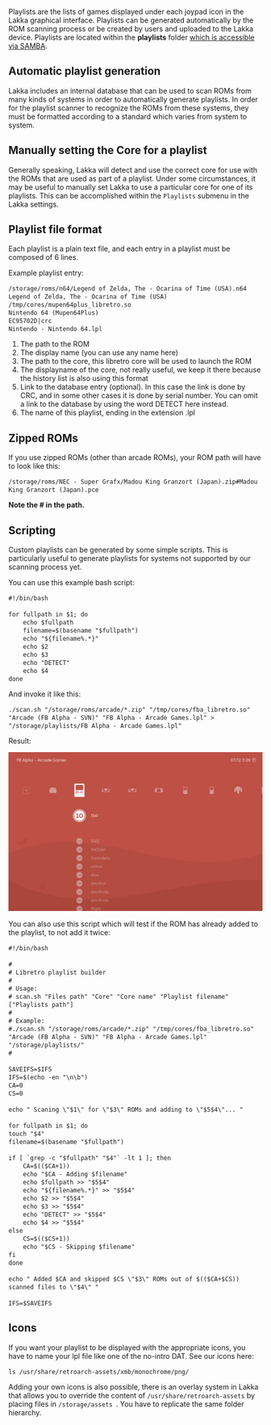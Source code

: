 Playlists are the lists of games displayed under each joypad icon in the Lakka graphical interface. Playlists can be generated automatically by the ROM scanning process or be created by users and uploaded to the Lakka device. Playlists are located within the **playlists** folder [which is accessible via SAMBA](Accessing-Lakka-filesystem). 

## Automatic playlist generation

Lakka includes an internal database that can be used to scan ROMs from many kinds of systems in order to automatically generate playlists. In order for the playlist scanner to recognize the ROMs from these systems, they must be formatted according to a standard which varies from system to system.

## Manually setting the Core for a playlist

Generally speaking, Lakka will detect and use the correct core for use with the ROMs that are used as part of a playlist. Under some circumstances, it may be useful to manually set Lakka to use a particular core for one of its playlists. This can be accomplished within the `Playlists` submenu in the Lakka settings.

## Playlist file format
Each playlist is a plain text file, and each entry in a playlist must be composed of 6 lines.

Example playlist entry:

    /storage/roms/n64/Legend of Zelda, The - Ocarina of Time (USA).n64
    Legend of Zelda, The - Ocarina of Time (USA)
    /tmp/cores/mupen64plus_libretro.so
    Nintendo 64 (Mupen64Plus)
    EC95702D|crc
    Nintendo - Nintendo 64.lpl

 1. The path to the ROM
 2. The display name (you can use any name here)
 3. The path to the core, this libretro core will be used to launch the ROM
 4. The displayname of the core, not really useful, we keep it there because the history list is also using this format
 5. Link to the database entry (optional). In this case the link is done by CRC, and in some other cases it is done by serial number. You can omit a link to the database by using the word DETECT here instead.
 6. The name of this playlist, ending in the extension .lpl

## Zipped ROMs
If you use zipped ROMs (other than arcade ROMs), your ROM path will have to look like this:

    /storage/roms/NEC - Super Grafx/Madou King Granzort (Japan).zip#Madou King Granzort (Japan).pce

**Note the # in the path.**

## Scripting

Custom playlists can be generated by some simple scripts. This is particularly useful to generate playlists for systems not supported by our scanning process yet.

You can use this example bash script:

    #!/bin/bash
    
    for fullpath in $1; do
    	echo $fullpath
    	filename=$(basename "$fullpath")
    	echo "${filename%.*}"
    	echo $2
    	echo $3
    	echo "DETECT"
    	echo $4
    done

And invoke it like this:

    ./scan.sh "/storage/roms/arcade/*.zip" "/tmp/cores/fba_libretro.so" "Arcade (FB Alpha - SVN)" "FB Alpha - Arcade Games.lpl" > "/storage/playlists/FB Alpha - Arcade Games.lpl"

Result:

![Custom playlist](images/fba-playlist.png)

You can also use this script which will test if the ROM has already added to the playlist, to not add it twice:

    #!/bin/bash
    
    #
    # Libretro playlist builder
    #
    # Usage:
    # scan.sh "Files path" "Core" "Core name" "Playlist filename" ["Playlists path"]
    #
    # Example:
    #./scan.sh "/storage/roms/arcade/*.zip" "/tmp/cores/fba_libretro.so" "Arcade (FB Alpha - SVN)" "FB Alpha - Arcade Games.lpl" "/storage/playlists/"
    #
    
    SAVEIFS=$IFS
    IFS=$(echo -en "\n\b")
    CA=0
    CS=0
    
    echo " Scaning \"$1\" for \"$3\" ROMs and adding to \"$5$4\"... "
    
    for fullpath in $1; do
	touch "$4"
	filename=$(basename "$fullpath") 

	if [ `grep -c "$fullpath" "$4"` -lt 1 ]; then
		CA=$(($CA+1))
		echo "$CA - Adding $filename"
		echo $fullpath >> "$5$4"
		echo "${filename%.*}" >> "$5$4"
		echo $2 >> "$5$4"
		echo $3 >> "$5$4"
		echo "DETECT" >> "$5$4"
		echo $4 >> "$5$4"
	else
		CS=$(($CS+1))
		echo "$CS - Skipping $filename"
	fi
    done
    
    echo " Added $CA and skipped $CS \"$3\" ROMs out of $(($CA+$CS)) scanned files to \"$4\" "
    
    IFS=$SAVEIFS

## Icons

If you want your playlist to be displayed with the appropriate icons, you have to name your lpl file like one of the no-intro DAT. See our icons here:

    ls /usr/share/retroarch-assets/xmb/monochrome/png/

Adding your own icons is also possible, there is an overlay system in Lakka that allows you to override the content of `/usr/share/retroarch-assets` by placing files in `/storage/assets `. You have to replicate the same folder hierarchy.
